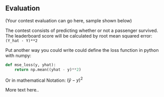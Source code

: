 ## Evaluation
(Your contest evaluation can go here, sample shown below)

The contest consists of predicting whether or not a passenger survived. The leaderboard score will be calculated by root mean squared error: `(Y_hat - Y)**2`

Put another way you could write could define the loss function in python with numpy:

```python
def mse_loss(y, yhat):
    return np.mean((yhat - y)**2)
```

Or in mathematical Notation: $(\hat{y} - y)^{2}$

More text here..
